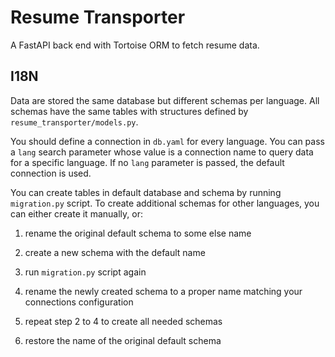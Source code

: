 # Resume Transporter

A FastAPI back end with Tortoise ORM to fetch resume data.

## I18N

Data are stored the same database but different schemas per language. All schemas
have the same tables with structures defined by `resume_transporter/models.py`.

You should define a connection in `db.yaml` for every language. You can pass a
`lang` search parameter whose value is a connection name to query data for a
specific language. If no `lang` parameter is passed, the default connection is
used.

You can create tables in default database and schema by running `migration.py`
script. To create additional schemas for other languages, you can either create
it manually, or:

1. rename the original default schema to some else name

2. create a new schema with the default name

3. run `migration.py` script again

4. rename the newly created schema to a proper name matching your connections
configuration

5. repeat step 2 to 4 to create all needed schemas

6. restore the name of the original default schema
